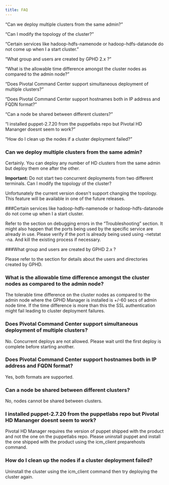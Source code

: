 ```yaml
---
title: FAQ
---
```


“Can we deploy multiple clusters from the same admin?”

“Can I modify the topology of the cluster?”

“Certain services like hadoop-hdfs-namenode or hadoop-hdfs-datanode do not come
up when I a start cluster.”

“What group and users are created by GPHD 2.x ?”

“What is the allowable time difference amongst the cluster nodes as compared to the
admin node?”

“Does Pivotal Command Center support simultaneous deployment of multiple
clusters?”

“Does Pivotal Command Center support hostnames both in IP address and FQDN
format?”

“Can a node be shared between different clusters?”

“I installed puppet-2.7.20 from the puppetlabs repo but Pivotal HD Mananger doesnt
seem to work?”

“How do I clean up the nodes if a cluster deployment failed?”


### Can we deploy multiple clusters from the same admin?

Certainly. You can deploy any number of HD clusters from the same admin but
deploy them one after the other.

**Important:** Do not start two concurrent deployments from two different terminals.
Can I modify the topology of the cluster?

Unfortunately the current version doesn't support changing the topology. This feature
will be available in one of the future releases.

###Certain services like hadoop-hdfs-namenode or hadoop-hdfs-datanode do not come up when I a start cluster.

Refer to the section on debugging errors in the “Troubleshooting” section. It might
also happen that the ports being used by the specific service are already in use. Please
verify if the port is already being used using -netstat -na. And kill the existing process
if necessary.

###What group and users are created by GPHD 2.x ?

Please refer to the section for details about the users and directories created by GPHD.

### What is the allowable time difference amongst the cluster nodes as compared to the admin node?

The tolerable time difference on the cluster nodes as compared to the admin node
where the GPHD Manager is installed is +/-60 secs of admin node time. If the time
difference is more than this the SSL authentication might fail leading to cluster
deployment failures.

### Does Pivotal Command Center support simultaneous deployment of multiple clusters?

No. Concurrent deploys are not allowed. Please wait until the first deploy is complete
before starting another.

### Does Pivotal Command Center support hostnames both in IP address and FQDN format?

Yes, both formats are supported.

### Can a node be shared between different clusters?

No, nodes cannot be shared between clusters.

### I installed puppet-2.7.20 from the puppetlabs repo but Pivotal HD Mananger doesnt seem to work?

Pivotal HD Manager requires the version of puppet shipped with the product and not
the one on the puppetlabs repo. Please uninstall puppet and install the one shipped
with the product using the icm_client preparehosts command.

### How do I clean up the nodes if a cluster deployment failed?

Uninstall the cluster using the icm_client command then try deploying the cluster
again.


